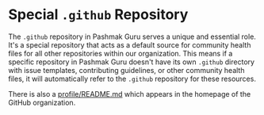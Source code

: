# Special `.github` Repository

The `.github` repository in Pashmak Guru serves a unique and essential role. It's a special repository that acts as a default source for community health files for all other repositories within our organization. This means if a specific repository in Pashmak Guru doesn't have its own `.github` directory with issue templates, contributing guidelines, or other community health files, it will automatically refer to the `.github` repository for these resources.

There is also a [profile/README.md](profile/README.md) which appears in the homepage of the GitHub organization.